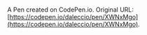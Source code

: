 # 

A Pen created on CodePen.io. Original URL: [https://codepen.io/daleccio/pen/XWNxMgo](https://codepen.io/daleccio/pen/XWNxMgo).


